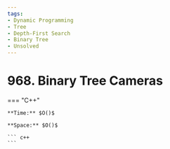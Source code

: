 ```yaml
---
tags:
- Dynamic Programming
- Tree
- Depth-First Search
- Binary Tree
- Unsolved
---
```



# 968. Binary Tree Cameras

=== "C++"

    **Time:** $O()$

    **Space:** $O()$

    ``` c++
    ```